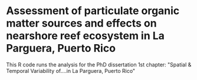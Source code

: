 # Assessment of particulate organic matter sources and effects on nearshore reef ecosystem in La Parguera, Puerto Rico
This R code runs the analysis for the PhD dissertation 1st chapter: "Spatial & Temporal Variability of....in La Parguera, Puerto Rico"
